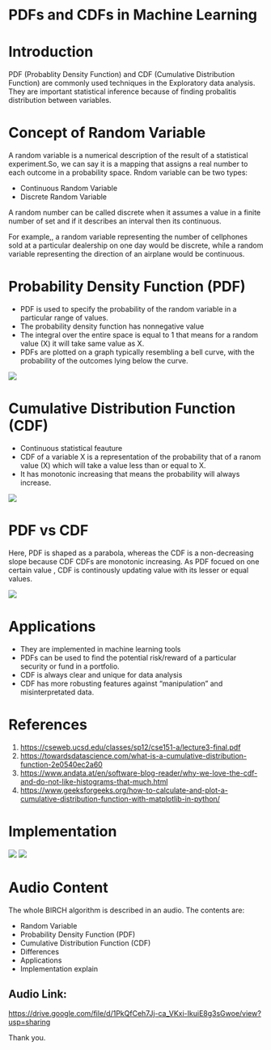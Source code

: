 #  PDFs and CDFs in Machine Learning

# Introduction
PDF (Probablity Density Function) and CDF (Cumulative Distribution Function) are commonly used techniques in the Exploratory data analysis. They are important statistical inference because of finding probalitis distribution between variables.

# Concept of Random Variable
A random variable is a numerical description of the result of a statistical experiment.So, we can say it is a mapping that assigns a real number
to each outcome in a probability space. Rndom variable can be two types:
- Continuous Random Variable
- Discrete Random Variable

A random number can be called discrete when it assumes a value in a finite number of set and if it describes an interval then its continuous. 

For example,, a random variable representing the number of cellphones sold at a particular dealership on one day would be discrete, while a random variable representing the direction of an airplane  would be continuous.

# Probability Density Function (PDF)

- PDF is used to specify the probability of the random variable in a particular range of values.
- The probability density function has nonnegative value
- The integral over the entire space is equal to 1 that means for a random value (X) it will take same value as X.
- PDFs are plotted on a graph typically resembling a bell curve, with the probability of the outcomes lying below the curve.


<img src="https://github.com/ron352/gs-/blob/main/pdf1.PNG">

# Cumulative Distribution Function (CDF)

- Continuous statistical feauture
- CDF of a variable X is  a representation of the probability that of a ranom value (X) which will take a value less than or equal to X.
- It has monotonic increasing that means the probability will always increase.

<img src="https://github.com/ron352/gs-/blob/main/cdf1.PNG">

# PDF vs CDF
 Here, PDF is shaped as a parabola, whereas the CDF is a non-decreasing slope because CDF CDFs are monotonic increasing. As PDF focued on one certain value , CDF is continously updating value with its lesser or equal values.
 

<img src="https://github.com/ron352/gs-/blob/main/pdf%20vs%20cdf.png">

# Applications
- They are implemented in machine learning tools 
- PDFs can be used to find the potential risk/reward of a particular security or fund in a portfolio.
- CDF is always clear and unique for data analysis
- CDF has more robusting features against “manipulation” and misinterpretated data.

# References
1. https://cseweb.ucsd.edu/classes/sp12/cse151-a/lecture3-final.pdf
2. https://towardsdatascience.com/what-is-a-cumulative-distribution-function-2e0540ec2a60
3. https://www.andata.at/en/software-blog-reader/why-we-love-the-cdf-and-do-not-like-histograms-that-much.html
4. https://www.geeksforgeeks.org/how-to-calculate-and-plot-a-cumulative-distribution-function-with-matplotlib-in-python/

# Implementation
<img src="https://github.com/ron352/gs-/blob/main/code1.PNG">
<img src="https://github.com/ron352/gs-/blob/main/code2.PNG">


# Audio Content
The whole BIRCH algorithm is described in an audio. The contents are: 
-  Random Variable
-  Probability Density Function (PDF)
-  Cumulative Distribution Function (CDF)
-  Differences
-  Applications
-  Implementation explain


## Audio Link: 
https://drive.google.com/file/d/1PkQfCeh7Jj-ca_VKxi-IkuiE8g3sGwoe/view?usp=sharing

Thank you.

